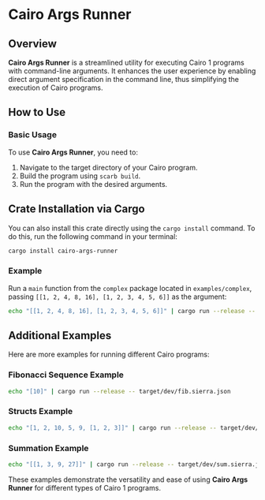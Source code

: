 # Cairo Args Runner

## Overview

**Cairo Args Runner** is a streamlined utility for executing Cairo 1 programs with command-line arguments.
It enhances the user experience by enabling direct argument specification in the command line,
thus simplifying the execution of Cairo programs.

## How to Use

### Basic Usage

To use **Cairo Args Runner**, you need to:

1. Navigate to the target directory of your Cairo program.
2. Build the program using `scarb build`.
3. Run the program with the desired arguments.

## Crate Installation via Cargo

You can also install this crate directly using the `cargo install` command.
To do this, run the following command in your terminal:

```bash
cargo install cairo-args-runner
```

### Example

Run a `main` function from the `complex` package located in `examples/complex`,
passing `[[1, 2, 4, 8, 16], [1, 2, 3, 4, 5, 6]]` as the argument:

```bash
echo "[[1, 2, 4, 8, 16], [1, 2, 3, 4, 5, 6]]" | cargo run --release -- target/dev/complex.sierra.json
```

## Additional Examples

Here are more examples for running different Cairo programs:

### Fibonacci Sequence Example

```bash
echo "[10]" | cargo run --release -- target/dev/fib.sierra.json
```

### Structs Example

```bash
echo "[1, 2, 10, 5, 9, [1, 2, 3]]" | cargo run --release -- target/dev/structs.sierra.json
```

### Summation Example

```bash
echo "[[1, 3, 9, 27]]" | cargo run --release -- target/dev/sum.sierra.json
```

These examples demonstrate the versatility and ease of using **Cairo Args Runner** for different types of Cairo 1 programs.
